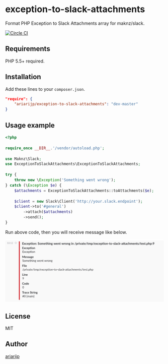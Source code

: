 # exception-to-slack-attachments
Format PHP Exception to Slack Attachments array for maknz/slack.

[![Circle CI](https://circleci.com/gh/ariarijp/exception-to-slack-attachments.svg?style=svg)](https://circleci.com/gh/ariarijp/exception-to-slack-attachments)

## Requirements
PHP 5.5+ required.

## Installation
Add these lines to your `composer.json`.

```json
"require": {
    "ariarijp/exception-to-slack-attachments": "dev-master"
}
```

## Usage example

```php
<?php

require_once __DIR__.'/vendor/autoload.php';

use Maknz\Slack;
use ExceptionToSlackAttachments\ExceptionToSlackAttachments;

try {
    throw new \Exception('Something went wrong');    
} catch (\Exception $e) {
    $attachments = ExceptionToSlackAttachments::toAttachments($e);

    $client = new Slack\Client('http://your.slack.endpoint');
    $client->to('#general')
        ->attach($attachments)
        ->send();
}
```

Run above code, then you will receive message like below.

![example](doc/example.png)


## License
MIT

## Author
[ariarijp](https://github.com/ariarijp)
